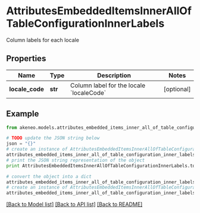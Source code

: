 # AttributesEmbeddedItemsInnerAllOfTableConfigurationInnerLabels

Column labels for each locale

## Properties
Name | Type | Description | Notes
------------ | ------------- | ------------- | -------------
**locale_code** | **str** | Column label for the locale &#x60;localeCode&#x60; | [optional] 

## Example

```python
from akeneo.models.attributes_embedded_items_inner_all_of_table_configuration_inner_labels import AttributesEmbeddedItemsInnerAllOfTableConfigurationInnerLabels

# TODO update the JSON string below
json = "{}"
# create an instance of AttributesEmbeddedItemsInnerAllOfTableConfigurationInnerLabels from a JSON string
attributes_embedded_items_inner_all_of_table_configuration_inner_labels_instance = AttributesEmbeddedItemsInnerAllOfTableConfigurationInnerLabels.from_json(json)
# print the JSON string representation of the object
print AttributesEmbeddedItemsInnerAllOfTableConfigurationInnerLabels.to_json()

# convert the object into a dict
attributes_embedded_items_inner_all_of_table_configuration_inner_labels_dict = attributes_embedded_items_inner_all_of_table_configuration_inner_labels_instance.to_dict()
# create an instance of AttributesEmbeddedItemsInnerAllOfTableConfigurationInnerLabels from a dict
attributes_embedded_items_inner_all_of_table_configuration_inner_labels_form_dict = attributes_embedded_items_inner_all_of_table_configuration_inner_labels.from_dict(attributes_embedded_items_inner_all_of_table_configuration_inner_labels_dict)
```
[[Back to Model list]](../README.md#documentation-for-models) [[Back to API list]](../README.md#documentation-for-api-endpoints) [[Back to README]](../README.md)


